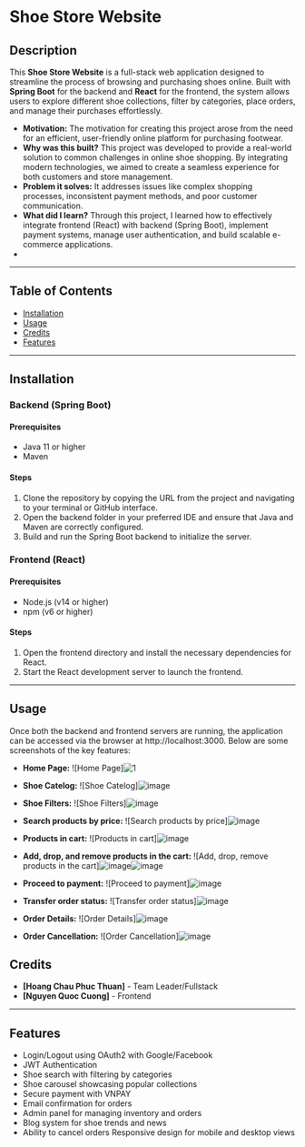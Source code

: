 # **Shoe Store Website**
## Description
This **Shoe Store Website** is a full-stack web application designed to streamline the process of browsing and purchasing shoes online. Built with **Spring Boot** for the backend and **React** for the frontend, the system allows users to explore different shoe collections, filter by categories, place orders, and manage their purchases effortlessly.

- **Motivation:** The motivation for creating this project arose from the need for an efficient, user-friendly online platform for purchasing footwear.
- **Why was this built?** This project was developed to provide a real-world solution to common challenges in online shoe shopping. By integrating modern technologies, we aimed to create a seamless experience for both customers and store management.
- **Problem it solves:** It addresses issues like complex shopping processes, inconsistent payment methods, and poor customer communication.
- **What did I learn?** Through this project, I learned how to effectively integrate frontend (React) with backend (Spring Boot), implement payment systems, manage user authentication, and build scalable e-commerce applications.
- 
----

## Table of Contents
- [Installation](#installation)
- [Usage](#usage)
- [Credits](#credits)
- [Features](#features)
  
---

## Installation

### Backend (Spring Boot)

#### Prerequisites
- Java 11 or higher
- Maven
  
#### Steps
1. Clone the repository by copying the URL from the project and navigating to your terminal or GitHub interface.
2. Open the backend folder in your preferred IDE and ensure that Java and Maven are correctly configured.
3. Build and run the Spring Boot backend to initialize the server.
   
### Frontend (React)

#### Prerequisites
- Node.js (v14 or higher)
- npm (v6 or higher)
  
#### Steps
1. Open the frontend directory and install the necessary dependencies for React.
2. Start the React development server to launch the frontend.

---

## Usage

Once both the backend and frontend servers are running, the application can be accessed via the browser at http://localhost:3000. Below are some screenshots of the key features:

- **Home Page:**
![Home Page]![1](https://github.com/user-attachments/assets/e7e7eb55-a3b4-4b3c-9446-e170c1fabb4f)



- **Shoe Catelog:**
![Shoe Catelog]![image](https://github.com/user-attachments/assets/f7f40335-4be7-4eb7-be07-6159e5b0085a)



- **Shoe Filters:**
![Shoe Filters]![image](https://github.com/user-attachments/assets/93147de4-6da0-40c8-859c-e75189bdc240)



- **Search products by price:**
![Search products by price]![image](https://github.com/user-attachments/assets/11979baa-9649-4f7c-b600-d5113af90c3f)



- **Products in cart:**
![Products in cart]![image](https://github.com/user-attachments/assets/286840e6-692c-44ec-b915-8cca32153ba6)



- **Add, drop, and remove products in the cart:**
![Add, drop, remove products in the cart]![image](https://github.com/user-attachments/assets/33e61482-80d1-4956-9a63-9f72bea97d3c)![image](https://github.com/user-attachments/assets/d9ee9733-6c43-4ef2-bca6-277dd1636f9a)



- **Proceed to payment:**
![Proceed to payment]![image](https://github.com/user-attachments/assets/73dd2ec8-7003-41be-a802-545bc5e63519)




- **Transfer order status:**
![Transfer order status]![image](https://github.com/user-attachments/assets/60584be5-d6bb-4a7e-aa63-3795500ef714)



- **Order Details:**
![Order Details]![image](https://github.com/user-attachments/assets/5a697d66-456f-495e-a3a5-f80c5f195926)



- **Order Cancellation:**
![Order Cancellation]![image](https://github.com/user-attachments/assets/e41c9222-2c69-4842-8530-28a45dfcfe2d)



## Credits
- **[Hoang Chau Phuc Thuan]** - Team Leader/Fullstack
- **[Nguyen Quoc Cuong]** - Frontend
---

## Features
- Login/Logout using OAuth2 with Google/Facebook
- JWT Authentication
- Shoe search with filtering by categories
- Shoe carousel showcasing popular collections
- Secure payment with VNPAY
- Email confirmation for orders
- Admin panel for managing inventory and orders
- Blog system for shoe trends and news
- Ability to cancel orders
Responsive design for mobile and desktop views
